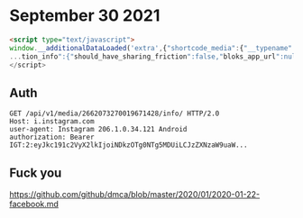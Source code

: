 # September 30 2021

~~~html
<script type="text/javascript">
window.__additionalDataLoaded('extra',{"shortcode_media":{"__typename":"GraphS...
...tion_info":{"should_have_sharing_friction":false,"bloks_app_url":null}}}]}}});
</script>
~~~

## Auth

~~~
GET /api/v1/media/2662073270019671428/info/ HTTP/2.0
Host: i.instagram.com
user-agent: Instagram 206.1.0.34.121 Android
authorization: Bearer IGT:2:eyJkc191c2VyX2lkIjoiNDkzOTg0NTg5MDUiLCJzZXNzaW9uaW...
~~~

## Fuck you

https://github.com/github/dmca/blob/master/2020/01/2020-01-22-facebook.md
